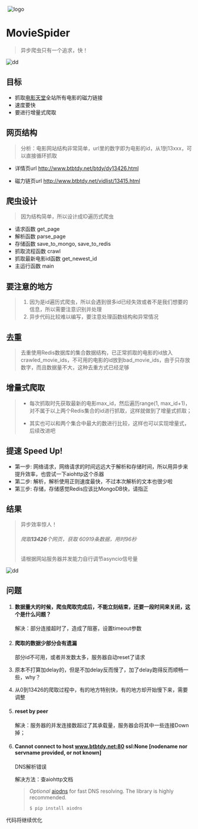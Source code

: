 ​	![logo](https://github.com/huangke19/MovieSpider/raw/master/logo.jpg)



# MovieSpider

> 异步爬虫只有一个追求，快！

![dd](https://github.com/huangke19/LagouSpider/raw/master/lines/bird.jpg)

## 目标

- 抓取[电影天堂](http://www.btbtdy.net/)全站所有电影的磁力链接
- 速度要快
- 要进行增量式爬取



## 网页结构

> 分析：电影网站结构非常简单，url里的数字即为电影的id，从1到13xxx，可以直接循环抓取
>

- 详情页url http://www.btbtdy.net/btdy/dy13426.html

- 磁力链页url http://www.btbtdy.net/vidlist/13415.html




## 爬虫设计

> 因为结构简单，所以设计成ID遍历式爬虫

- 请求函数 get_page
- 解析函数 parse_page
- 存储函数 save_to_mongo, save_to_redis
- 抓取流程函数 crawl
- 抓取最新电影id函数  get_newest_id
- 主运行函数 main

## 要注意的地方

> 1. 因为是id遍历式爬虫，所以会遇到很多id已经失效或者不是我们想要的信息，所以需要注意识别并处理
> 2. 异步代码比较难以编写，要注意处理函数结构和异常情况

## 去重

> 去重使用Redis数据库的集合数据结构，已正常抓取的电影的id放入crawled_movie_ids，不可用的电影的id放到bad_movie_ids，由于只存放数字，而且数据量不大，这种去重方式已经足够



## 增量式爬取

> - 每次抓取时先获取最新的电影max_id，然后遍历range(1, max_id+1)，对不属于以上两个Redis集合的id进行抓取，这样就做到了增量式抓取；
>
> - 其实也可以和两个集合中最大的数进行比较，这样也可以实现增量式，后续改进吧




## 提速 Speed Up!

- 第一步:	网络请求，网络请求的时间远远大于解析和存储时间，所以用异步来提升效率，也尝试一下aiohttp这个杀器
- 第二步:   解析，解析使用正则速度最快，不过本次解析的文本也很少啦
- 第三步:   存储，存储感觉Redis应该比MongoDB快，请指正


## 结果

> 异步效率惊人！
>
> ###### 爬取**13426**个网页，获取 60919条数据，用时96秒
>
> 请根据网站服务器并发能力自行调节asyncio信号量



![dd](https://github.com/huangke19/LagouSpider/raw/master/lines/bird.jpg)

## 问题

1. #### 数据量大的时候，爬虫爬取完成后，不能立刻结束，还要一段时间来关闭，这个是什么问题？

   解决：部分连接超时了，造成了阻塞，设置timeout参数

2. #### 爬取的数据少部分会有遗漏

   部分id不可用，或者并发数太多，服务器自动reset了请求

3. 原本不打算加delay的，但是不加delay反而慢了，加了delay跑得反而顺畅一些，why？

4. 从0到13426的爬取过程中，有的地方特别快，有的地方却开始慢下来，需要调整

5. #### reset by peer

   解决：服务器的并发连接数超过了其承载量，服务器会将其中一些连接Down掉； 

6. #### Cannot connect to host www.btbtdy.net:80 ssl:None [nodename nor servname provided, or not known]

   DNS解析错误

   解决方法：查aiohttp文档

   > *Optional* [aiodns](https://aiohttp.readthedocs.io/en/stable/glossary.html#term-aiodns) for fast DNS resolving. The library is highly recommended.
   >
   > ```
   > $ pip install aiodns
   > ```



代码将继续优化